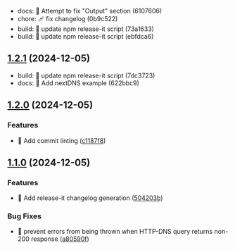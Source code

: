 

* docs: :memo: Attempt to fix "Output" section (6107606)
* chore: :adhesive_bandage: fix changelog (0b9c522)
* build: :hammer: update npm release-it script (73a1633)
* build: :hammer: update npm release-it script (ebfdca6)

## [1.2.1](https://github.com/cunneen/terraform-dns-http-json/compare/v1.2.0...v1.2.1) (2024-12-05)

* build: :hammer: update npm release-it script (7dc3723)
* docs: :memo: Add nextDNS example (622bbc9)

## [1.2.0](https://github.com/cunneen/terraform-dns-http-json/compare/v1.1.0...v1.2.0) (2024-12-05)

### Features

* :hammer: Add commit linting ([c1187f8](https://github.com/cunneen/terraform-dns-http-json/commit/c1187f8f659536848c675450dd6a088eee410a5f))

## [1.1.0](https://github.com/cunneen/terraform-dns-http-json/compare/v1.0.1...v1.1.0) (2024-12-05)

### Features

* :memo: Add release-it changelog generation ([504203b](https://github.com/cunneen/terraform-dns-http-json/commit/504203b75bca4247094067832b47284dd2ed3a43))

### Bug Fixes

* :bug: prevent errors from being thrown when HTTP-DNS query returns non-200 response ([a80590f](https://github.com/cunneen/terraform-dns-http-json/commit/a80590f9b74efbdd4c7e9b5bc8669a66033e3618))
